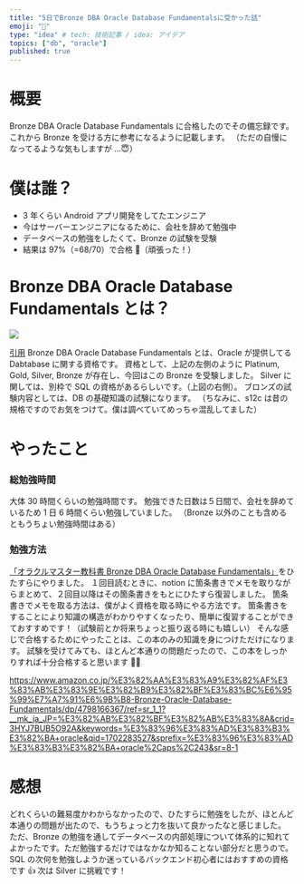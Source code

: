 ```yaml
---
title: "5日でBronze DBA Oracle Database Fundamentalsに受かった話"
emoji: "🎉"
type: "idea" # tech: 技術記事 / idea: アイデア
topics: ["db", "oracle"]
published: true
---
```


# 概要

Bronze DBA Oracle Database Fundamentals に合格したのでその備忘録です。
これから Bronze を受ける方に参考になるように記載します。
（ただの自慢になってるような気もしますが ...😇）

# 僕は誰？

- 3 年くらい Android アプリ開発をしてたエンジニア
- 今はサーバーエンジニアになるために、会社を辞めて勉強中
- データベースの勉強をしたくて、Bronze の試験を受験
- 結果は 97%（=68/70）で合格 🎉（頑張った！）

# Bronze DBA Oracle Database Fundamentals とは？

![](https://storage.googleapis.com/zenn-user-upload/00acbbe69603-20231212.png)

[引用](https://www.oracle.com/jp/education/index-172250-ja.html)
Bronze DBA Oracle Database Fundamentals とは、Oracle が提供してる Dabtabase に関する資格です。
資格として、上記の左側のように Platinum, Gold, Silver, Bronze が存在し、今回はこの Bronze を受験しました。
Silver に関しては、別枠で SQL の資格があるらしいです。（上図の右側）。
ブロンズの試験内容としては、DB の基礎知識の試験になります。
（ちなみに、s12c は昔の規格ですのでお気をつけて。僕は調べていてめっちゃ混乱してました）

# やったこと

### 総勉強時間

大体 30 時間くらいの勉強時間です。
勉強できた日数は５日間で、会社を辞めているため 1 日 6 時間くらい勉強していました。
（Bronze 以外のことも含めるともうちょい勉強時間はある）

### 勉強方法

[「オラクルマスター教科書 Bronze DBA Oracle Database Fundamentals」](https://www.amazon.co.jp/%E3%82%AA%E3%83%A9%E3%82%AF%E3%83%AB%E3%83%9E%E3%82%B9%E3%82%BF%E3%83%BC%E6%95%99%E7%A7%91%E6%9B%B8-Bronze-Oracle-Database-Fundamentals/dp/4798166367/ref=sr_1_1?__mk_ja_JP=%E3%82%AB%E3%82%BF%E3%82%AB%E3%83%8A&crid=3HYJ7BUB5O92A&keywords=%E3%83%96%E3%83%AD%E3%83%B3%E3%82%BA+oracle&qid=1702283527&sprefix=%E3%83%96%E3%83%AD%E3%83%B3%E3%82%BA+oracle%2Caps%2C243&sr=8-1)をひたすらにやりました。
１回目読むときに、notion に箇条書きでメモを取りながらまとめて、２回目以降はその箇条書きをもとにひたすら復習しました。
箇条書きでメモを取る方法は、僕がよく資格を取る時にやる方法です。
箇条書きをすることにより知識の構造がわかりやすくなったり、簡単に復習することができておすすめです！（試験前とか将来ちょっと振り返る時にも嬉しい）
そんな感じで合格するためにやったことは、この本のみの知識を身につけただけになります。
試験を受けてみても、ほとんど本通りの問題だったので、この本をしっかりすれば十分合格すると思います 🙆‍♂️

https://www.amazon.co.jp/%E3%82%AA%E3%83%A9%E3%82%AF%E3%83%AB%E3%83%9E%E3%82%B9%E3%82%BF%E3%83%BC%E6%95%99%E7%A7%91%E6%9B%B8-Bronze-Oracle-Database-Fundamentals/dp/4798166367/ref=sr_1_1?__mk_ja_JP=%E3%82%AB%E3%82%BF%E3%82%AB%E3%83%8A&crid=3HYJ7BUB5O92A&keywords=%E3%83%96%E3%83%AD%E3%83%B3%E3%82%BA+oracle&qid=1702283527&sprefix=%E3%83%96%E3%83%AD%E3%83%B3%E3%82%BA+oracle%2Caps%2C243&sr=8-1

# 感想

どれくらいの難易度かわからなかったので、ひたすらに勉強をしたが、ほとんど本通りの問題が出たので、もうちょっと力を抜いて良かったなと感じました。
ただ、Bronze の勉強を通してデータベースの内部処理について体系的に知れてよかったです。ただ勉強するだけではなかなか知ることない部分だと思うので。
SQL の次何を勉強しようか迷っているバックエンド初心者にはおすすめの資格です 👍
次は Silver に挑戦です！
